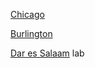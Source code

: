 [Chicago](/qgis/lab_1/chicago_lab.md)

[Burlington](/qgis/lab_2/burlington_lab.io)

[Dar es Salaam](/qgis/lab_6/dar_lab.md) lab
